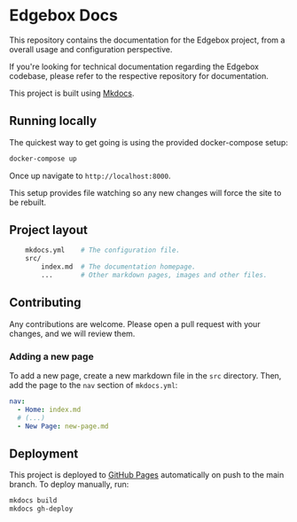 # Edgebox Docs

This repository contains the documentation for the Edgebox project, from a overall usage and configuration perspective.

If you're looking for technical documentation regarding the Edgebox codebase, please refer to the respective repository for documentation.

This project is built using [Mkdocs](https://www.mkdocs.org).

## Running locally

The quickest way to get going is using the provided docker-compose setup:

```bash
docker-compose up
```

Once up navigate to `http://localhost:8000`.

This setup provides file watching so any new changes will force the site to be rebuilt.

## Project layout

```bash
    mkdocs.yml    # The configuration file.
    src/
        index.md  # The documentation homepage.
        ...       # Other markdown pages, images and other files.
```

## Contributing

Any contributions are welcome. Please open a pull request with your changes, and we will review them.

### Adding a new page

To add a new page, create a new markdown file in the `src` directory. Then, add the page to the `nav` section of `mkdocs.yml`:

```yaml
nav:
  - Home: index.md
  # (...)
  - New Page: new-page.md
```

## Deployment

This project is deployed to [GitHub Pages](https://pages.github.com/) automatically on push to the main branch. To deploy manually, run:

```bash
mkdocs build
mkdocs gh-deploy
```
